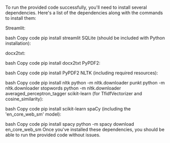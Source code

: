 To run the provided code successfully, you'll need to install several dependencies. Here's a list of the dependencies along with the commands to install them:

Streamlit:

bash
Copy code
pip install streamlit
SQLite (should be included with Python installation):

docx2txt:

bash
Copy code
pip install docx2txt
PyPDF2:

bash
Copy code
pip install PyPDF2
NLTK (including required resources):

bash
Copy code
pip install nltk
python -m nltk.downloader punkt
python -m nltk.downloader stopwords
python -m nltk.downloader averaged_perceptron_tagger
scikit-learn (for TfidfVectorizer and cosine_similarity):

bash
Copy code
pip install scikit-learn
spaCy (including the 'en_core_web_sm' model):

bash
Copy code
pip install spacy
python -m spacy download en_core_web_sm
Once you've installed these dependencies, you should be able to run the provided code without issues.
